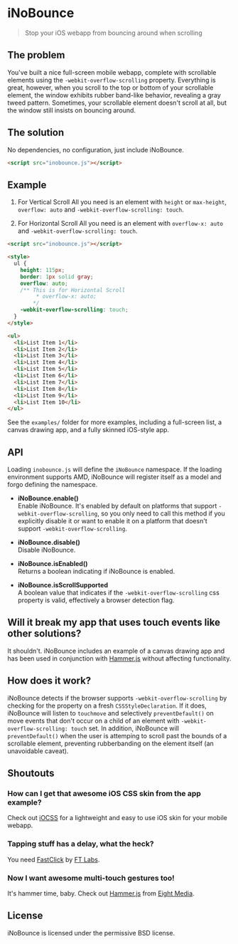 # iNoBounce

> Stop your iOS webapp from bouncing around when scrolling

## The problem

You've built a nice full-screen mobile webapp, complete with scrollable elements using the `-webkit-overflow-scrolling` property. Everything is great, however, when you scroll to the top or bottom of your scrollable element, the window exhibits rubber band-like behavior, revealing a gray tweed pattern. Sometimes, your scrollable element doesn't scroll at all, but the window still insists on bouncing around.

## The solution

No dependencies, no configuration, just include iNoBounce.

```html
<script src="inobounce.js"></script>
```

## Example

1. For Vertical Scroll
   All you need is an element with `height` or `max-height`, `overflow: auto` and `-webkit-overflow-scrolling: touch`.

2. For Horizontal Scroll
   All you need is an element with `overflow-x: auto` and `-webkit-overflow-scrolling: touch`.

```html
<script src="inobounce.js"></script>

<style>
  ul {
    height: 115px;
    border: 1px solid gray;
    overflow: auto;
    /** This is for Horizontal Scroll
         * overflow-x: auto;
        */
    -webkit-overflow-scrolling: touch;
  }
</style>

<ul>
  <li>List Item 1</li>
  <li>List Item 2</li>
  <li>List Item 3</li>
  <li>List Item 4</li>
  <li>List Item 5</li>
  <li>List Item 6</li>
  <li>List Item 7</li>
  <li>List Item 8</li>
  <li>List Item 9</li>
  <li>List Item 10</li>
</ul>
```

See the `examples/` folder for more examples, including a full-screen list, a canvas drawing app, and a fully skinned iOS-style app.

## API

Loading `inobounce.js` will define the `iNoBounce` namespace. If the loading environment supports AMD, iNoBounce will register itself as a model and forgo defining the namespace.

- **iNoBounce.enable()**  
  Enable iNoBounce. It's enabled by default on platforms that support `-webkit-overflow-scrolling`, so you only need to call this method if you explicitly disable it or want to enable it on a platform that doesn't support `-webkit-overflow-scrolling`.

- **iNoBounce.disable()**  
  Disable iNoBounce.

- **iNoBounce.isEnabled()**  
  Returns a boolean indicating if iNoBounce is enabled.

- **iNoBounce.isScrollSupported**  
  A boolean value that indicates if the `-webkit-overflow-scrolling` css property is valid, effectively a browser detection flag.

## Will it break my app that uses touch events like other solutions?

It shouldn't. iNoBounce includes an example of a canvas drawing app and has been used in conjunction with [Hammer.js] without affecting functionality.

## How does it work?

iNoBounce detects if the browser supports `-webkit-overflow-scrolling` by checking for the property on a fresh `CSSStyleDeclaration`. If it does, iNoBounce will listen to `touchmove` and selectively `preventDefault()` on move events that don't occur on a child of an element with `-webkit-overflow-scrolling: touch` set. In addition, iNoBounce will `preventDefault()` when the user is attemping to scroll past the bounds of a scrollable element, preventing rubberbanding on the element itself (an unavoidable caveat).

## Shoutouts

### How can I get that awesome iOS CSS skin from the app example?

Check out [iOCSS] for a lightweight and easy to use iOS skin for your mobile webapp.

### Tapping stuff has a delay, what the heck?

You need [FastClick] by [FT Labs].

### Now I want awesome multi-touch gestures too!

It's hammer time, baby. Check out [Hammer.js] from [Eight Media].

## License

iNoBounce is licensed under the permissive BSD license.

[iOCSS]: http://lazd.github.io/iOCSS/
[FastClick]: https://github.com/ftlabs/fastclick
[FT Labs]: http://labs.ft.com/
[Hammer.js]: http://eightmedia.github.io/hammer.js/
[Eight Media]: http://www.eight.nl/
